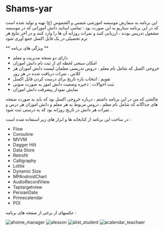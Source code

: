 # Shams-yar

این برنامه به سفارش موسسه اموزشی شمس و الشموس (ع) تهیه و تولید شده است که در این برنامه سناریو به این صورت بود : 
تمامی اساتید دانش آموزانی که در موسسه مشغول تدریس بودند ، ارزیابی کنند و نمرات روزانه آن ها را وارد کنند و در آخر نتایج هر ترم تحصیلی در یک فایل اکسل جمع آوری شود 

** ویژگی های برنامه **

* دارای دو نسخه مدیریت و معلم
* امکان سنجی لجظه ای از ثبت نام دانش اموزان
* خروجی اکسل  که شامل نام معلم ، دروس تدریسی معلمان لیست دانش آموزان هر کلاس ، نمرات دریافت شده در هر روز
* تقویم : انتخاب بازه تاریخ برای درست کردن فایل اکسل 
* ثبت احوالات : ذخیره وضعیت دانش اموز به صورت صوتی 
* نمایش نمودار پیشرفت دانش اموزان
 

چالشی که من در این برنامه داشتم ، درباره خروجی اکسل بود که باید به صورت صفحه های جداگانه که شامل نام معلم ، دروس مربوط به هر معلم و دانش اموزان هر درس و نمرات هر دانش در تاریخ روزانه بود که به درستی ثبت شود .

در ساخت این برنامه از کتابخانه ها و ابزار های زیر استفاده شده است : 

* Flow
* Coroutine
* MVVM
* Dagger Hilt
* Data Store
* Retrofit
* Calligraphy
* Lottie
* Dynamic Size
* MPAndroidChart
* AudioRecordView
* Taptargetview
* PersianDate
* Primecalendar
* POI

عکسهای از برخی از صفحه های برنامه :

![ahome_manager](https://github.com/user-attachments/assets/370cca76-70ad-4e15-9846-4735fb9cee5e)      ![alesson](https://github.com/user-attachments/assets/a9fd8888-7cce-4ec5-8d3d-7558a7bfd765)          ![alist_student](https://github.com/user-attachments/assets/d729bd2a-ad50-4692-8859-ae458702cf39)       ![acalendar_teachaer](https://github.com/user-attachments/assets/72fd3d60-e469-4fa1-a727-83093cf3e479)




